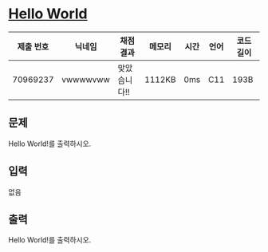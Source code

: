 #  [Hello World](https://www.acmicpc.net/problem/2557) 

| 제출 번호 | 닉네임 | 채점 결과 | 메모리 | 시간 | 언어 | 코드 길이 |
|---|---|---|---|---|---|---|
|70969237|vwwwwvww|맞았습니다!! |1112KB|0ms|C11|193B|

## 문제
<p>
	Hello World!를 출력하시오.</p>

## 입력
<p>
	없음</p>

## 출력
<p>
	Hello World!를 출력하시오.</p>


